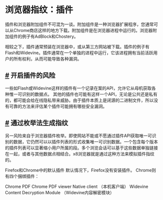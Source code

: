 # 浏览器指纹：插件

插件和浏览器附加组件不可混为一谈。附加组件是一种浏览器扩展程序，您通常可以从Chrome商店这样的地方下载。附加组件是在浏览器进程中运行的。浏览器附加组件的例子有AdBlock和Chostery。

相较之下，插件通常预装在浏览器中，或从第三方网站被下载。插件的例子有Flash和Widevine。插件通常在一个单独的进程中运行，它该进程拥有当前活跃用户的所有权利，从而可能导致各种漏洞。

## [#](liu-lan-qi-zhi-wen-cha-jian.md#开启插件的风险) 开启插件的风险 <a href="kai-qi-cha-jian-de-feng-xian" id="kai-qi-cha-jian-de-feng-xian"></a>

一些如Flash或Widevine这样的插件有一个记录在案的API，允许它从母机获取各种惟一可识别的数据点。 其他的插件也可能有这样一个API，无论是公共还是私有的，都可能会给在线隐私带来威胁。由于插件本质上是闭源的二进制文件，所以没有可靠的方法来评估某个插件可能拥有哪些安全漏洞。

## [#](liu-lan-qi-zhi-wen-cha-jian.md#通过枚举法生成指纹) 通过枚举法生成指纹 <a href="tong-guo-mei-ju-fa-sheng-cheng-zhi-wen" id="tong-guo-mei-ju-fa-sheng-cheng-zhi-wen"></a>

另一风险来自于浏览器插件枚举。即使网站不能或不愿通过插件API获取唯一可识别的数据，它仍然可以以插件列表的形式收集唯一可识别数据。一个包含每个版本的插件列表可以显著缩小用户所属的段。多个浏览会话可以基于这些数据单独链接在一起，或者与其他数据点相结合。x8浏览器就是通过这种方法来模拟插件指纹的。

Firefox和Chrome中的默认插件 默认情况下，Firefox没有安装插件。 Chrome则有四个捆绑插件：

Chrome PDF Chrome PDF viewer Native client （本机客户端） Widevine Content Decryption Module （Widevine内容解密模块）
